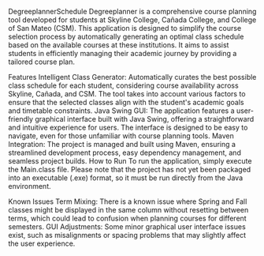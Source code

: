 DegreeplannerSchedule 
Degreeplanner is a comprehensive course planning tool developed for students at Skyline College, Cañada College, and College of San Mateo (CSM). This application is designed to simplify the course selection process by automatically generating an optimal class schedule based on the available courses at these institutions. It aims to assist students in efficiently managing their academic journey by providing a tailored course plan.

Features
Intelligent Class Generator: Automatically curates the best possible class schedule for each student, considering course availability across Skyline, Cañada, and CSM. The tool takes into account various factors to ensure that the selected classes align with the student's academic goals and timetable constraints.
Java Swing GUI: The application features a user-friendly graphical interface built with Java Swing, offering a straightforward and intuitive experience for users. The interface is designed to be easy to navigate, even for those unfamiliar with course planning tools.
Maven Integration: The project is managed and built using Maven, ensuring a streamlined development process, easy dependency management, and seamless project builds.
How to Run
To run the application, simply execute the Main.class file. Please note that the project has not yet been packaged into an executable (.exe) format, so it must be run directly from the Java environment.

Known Issues
Term Mixing: There is a known issue where Spring and Fall classes might be displayed in the same column without resetting between terms, which could lead to confusion when planning courses for different semesters.
GUI Adjustments: Some minor graphical user interface issues exist, such as misalignments or spacing problems that may slightly affect the user experience.
